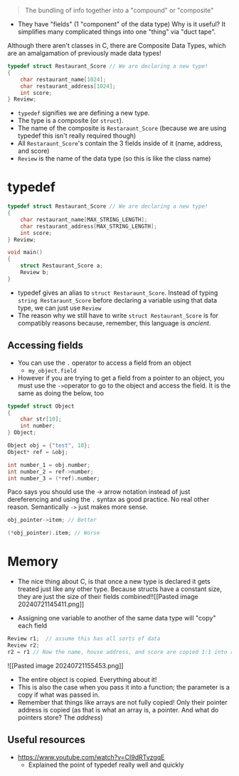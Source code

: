 >The bundling of info together into a "compound" or "composite"
- They have "fields" (1 "component" of the data type)
Why is it useful? It simplifies many complicated things into one "thing" via "duct tape".

Although there aren't classes in C, there are Composite Data Types, which are an amalgamation of previously made data types!
```c
typedef struct Restaurant_Score // We are declaring a new type! 
{ 
	char restaurant_name[1024]; 
	char restaurant_address[1024]; 
	int score; 
} Review; 
```
- `typedef` signifies we are defining a new type. 
- The type is a composite (or `struct`). 
- The name of the composite is `Restaraunt_Score` (because we are using typedef this isn't really required though)
- All `Restaraunt_Score`'s contain the 3 fields inside of it (name, address, and score)
- `Review` is the name of the data type (so this is like the class name)

# typedef

```c
typedef struct Restaurant_Score // We are declaring a new type!
{
    char restaurant_name[MAX_STRING_LENGTH];
    char restaurant_address[MAX_STRING_LENGTH];
    int score;
} Review;  

void main()
{
    struct Restaurant_Score a;
    Review b;
}
```
- typedef gives an alias to `struct Restaraunt_Score`. Instead of typing `string Restaraunt_Score` before declaring a variable using that data type, we can just use `Review`
- The reason why we still have to write `struct Restaurant_Score` is for compatibly reasons because, remember, this language is *ancient*.

## Accessing fields
- You can use the `.` operator to access a field from an object
	- `my_object.field`
- However if you are trying to get a field from a pointer to an object, you must use the `->`operator to go to the object and access the field. It is the same as doing the below, too
```c
typedef struct Object
{
    char str[10];
    int number;
} Object;

Object obj = {"test", 10};
Object* ref = &obj;

int number_1 = obj.number;
int number_2 = ref->number;
int number_3 = (*ref).number;
```

Paco says you should use the -> arrow notation instead of just dereferencing and using the `.` syntax as good practice. No real other reason. Semantically `->` just makes more sense.
```c
obj_pointer->item; // Better

(*obj_pointer).item; // Worse
```
# Memory
- The nice thing about C, is that once a new type is declared it gets treated just like any other type. Because structs have a constant size, they are just the size of their fields combined!![[Pasted image 20240721145411.png]]

- Assigning one variable to another of the same data type will "copy" each field
```c
Review r1;  // assume this has all sorts of data
Review r2;
r2 = r1 // Now the name, house address, and score are copied 1:1 into r2 
```
![[Pasted image 20240721155453.png]]
- The entire object is copied. Everything about it!
- This is also the case when you pass it into a function; the parameter is a copy if what was passed in.
- Remember that things like arrays are not fully copied! Only their pointer address is copied (as that is what an array is, a pointer. And what do pointers store? The *address*)

## Useful resources
- https://www.youtube.com/watch?v=CI9dRTvzgqE
	- Explained the point of typedef really well and quickly